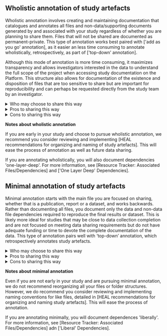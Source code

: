 ## Wholistic annotation of study artefacts
Wholistic annotation involves creating and maintaining documentation that catalogues and annotates all files and non-data/supporting documents generated by and associated with your study regardless of whether you are planning to share them. Files that will not be shared are documented as permanent-private. This type of annotation works best paired with ['add as you go' annotation], as it easier an less time consuming to annotate wholistically, retrospectively, as part of ['top-down' annotation].

Although this mode of annotation is more time consuming, it maximizes transparency and allows investigators interested in the data to understand the full scope of the project when accessing study documentation on the Platform. This structure also allows for documentation of the existence and disposition of files that are too sensitive to share but are important for reproducibility and can perhaps be requested directly from the study team by an investigator.

<details>
<summary> Who may choose to share this way</summary>
    <ul>
    <li> Study groups that have not started collecting data or are very early in the data collection process.</li> 
    <li> Study groups that are earlier in the process and are interested in understanding and implementing a file and folder structure that facilitates data sharing in the future.</li>
    <li> Study groups that want to maximise the amount of information that they share about their study.</li>

</details>

<details>
<summary> Pros to sharing this way</summary>
    <ul>
    <li> You get the benefit of full local annotation, which not only maximizes the usefulness of your data for other investigators but also can be helpful internally, especially in preserving knowledge about the data even as team members may change over the course of the study.</li>
    <li> Although more time consuming at the beginning, integration of this process into your workflows allows for documentation and annotation in parts as you move through the study, so that you do not need to compile all that information at the end of the study, retrospectively.</li>
    <li> Documenting and sharing all metadata associated with your study can increase the discoverability of your study.</li>

</details>

<details>
<summary> Cons to sharing this way</summary>
    <ul>
    <li> More time consuming, because it requires you to set up the structures to fully catalogue all data and non-data/supporting files that are relevant to your study.</li>

</details>

**Notes about wholistic annotation**

If you are early in your study and choose to pursue wholistic annotation, we recommend you consider reviewing and implementing [HEAL recommendations for organizing and naming of study artefacts]. This will ease the process of annotation as well as future data sharing.

If you are annotating wholistically, you will also document dependencies 'one-layer-deep'. For more information, see [Resource Tracker: Associated Files/Dependencies] and ['One Layer Deep' Dependencies].


## Minimal annotation of study artefacts
Minimal annotation starts with the main file you are focused on sharing, whether that is a publication, report or a dataset, and works backwards. Rather than documenting all files, you document only the data and non-data file dependencies required to reproduce the final results or dataset. This is likely more ideal for studies that may be close to data collection completion and are not focused on meeting data sharing requirements but do not have adequate funding or time to devote the complete documentation of the data. This type of annotation pairs well with ‘top-down’ annotation, which retrospectively annotates study artefacts.

<details>
<summary> Who may choose to share this way</summary>
    <ul>
    <li> Study groups that may be finished or close to finished collecting data and have already produced results files (e.g., figures, draft publications/NIH reports, etc.) </li>
    <li> Study groups that want to meet minimal data sharing requirements of sharing data underlying published results</li>
</details>

<details>
<summary> Pros to sharing this way</summary>
    <ul>
    <li> You only catalog the data and non-data/supporting files that you will share/submit to a repository.</li>
    <li> This is less work than fully cataloguing all data and non-data/supporting files relevant to a study (including files you will not share/submit to a repository), especially if the study is well underway or complete/nearing completion and/or does not have resources or time set aside for a complete file inventory.</li>
    <li>This approach allows you to fulfill the minimal data sharing requirements of sharing data underlying published results.</li>
</details>

<details>
<summary> Cons to sharing this way</summary>
    <ul>
    <li> You don’t get the full local annotation benefit that would come with fully cataloguing all data and non-data/supporting files relevant to a study (including files you will not share/submit to a repository), and how they relate to each other and to published results – these benefits include <i>facilitating continuity and passed-down knowledge within study groups</i>, and discovery, sharing, and re-use of the data and knowledge produced by the study outside of the original study group.</li>
    <li>You don’t get the full benefit of the added discoverability that data-package level metadata can provide.</li>
</details>


**Notes about minimal annotation**

Even if you are not early in your study and are pursuing minimal annotation, we do not recommend reorganizing all your files or folder structures. However, we do recommend you consider reviewing and implementing naming conventions for like files, detailed in [HEAL recommendations for organizing and naming study artefacts]. This will ease the process of annotation.

If you are annotating minimally, you will document dependences 'liberally'. For more information, see [Resource Tracker: Associated Files/Dependencies] adn ['Liberal' Dependencies].
